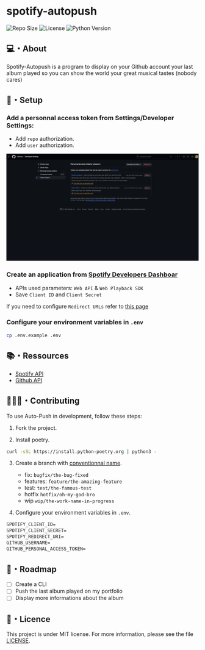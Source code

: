 # spotify-autopush

![Repo Size](https://img.shields.io/github/repo-size/abroudoux/spotify-autopush)
![License](https://img.shields.io/badge/license-MIT-blue)
![Python Version](https://img.shields.io/badge/python-3.12-blue)

## 💻・About

Spotify-Autopush is a program to display on your Github account your last album played so you can show the world your great musical tastes (nobody cares)

## 🎯・Setup

### Add a personnal access token from Settings/Developer Settings:

- Add `repo` authorization.
- Add `user` authorization.

<img src="./assets/github_settings.png" alt="Github settings screenshot" />

### Create an application from [Spotify Developers Dashboar](https://developer.spotify.com/dashboard)

- APIs used parameters: `Web API` & `Web Playback SDK`
- Save `Client ID` and `Client Secret`

If you need to configure `Redirect URLs` refer to [this page](https://community.spotify.com/t5/Spotify-for-Developers/Redirect-URI-needed/td-p/5067419)

### Configure your environment variables in `.env`

```bash
cp .env.example .env
```

## 📚・Ressources

- [Spotify API](https://developer.spotify.com/documentation/web-api)
- [Github API](https://docs.github.com/en/rest/users/users?apiVersion=2022-11-28)

## 🧑‍🤝‍🧑・Contributing

To use Auto-Push in development, follow these steps:

1. Fork the project.

2. Install poetry.

```sh
curl -sSL https://install.python-poetry.org | python3 -
```

3. Create a branch with [conventionnal name](https://tilburgsciencehub.com/building-blocks/collaborate-and-share-your-work/use-github/naming-git-branches/).

   - fix: `bugfix/the-bug-fixed`
   - features: `feature/the-amazing-feature`
   - test: `test/the-famous-test`
   - hotfix `hotfix/oh-my-god-bro`
   - wip `wip/the-work-name-in-progress`

4. Configure your environment variables in `.env`.

```
SPOTIFY_CLIENT_ID=
SPOTIFY_CLIENT_SECRET=
SPOTIFY_REDIRECT_URI=
GITHUB_USERNAME=
GITHUB_PERSONAL_ACCESS_TOKEN=
```

## 🎯・Roadmap

- [ ] Create a CLI
- [ ] Push the last album played on my portfolio
- [ ] Display more informations about the album

## 📑・Licence

This project is under MIT license. For more information, please see the file [LICENSE](./LICENSE).
